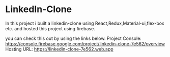 # LinkedIn-Clone

In this project i built a linkedin-clone using React,Redux,Material-ui,flex-box etc. and hosted this project using firebase.

you can check this out by using the links below.
Project Console: https://console.firebase.google.com/project/linkedin-clone-7e562/overview
Hosting URL: https://linkedin-clone-7e562.web.app
